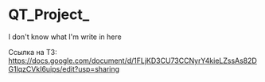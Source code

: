 # QT_Project_
I don't know what I'm write in here

Ссылка на ТЗ: https://docs.google.com/document/d/1FLjKD3CU73CCNyrY4kieLZssAs82DG1lqzCVkI6uips/edit?usp=sharing
